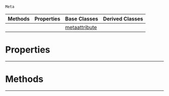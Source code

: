  `Meta`

|Methods|Properties|Base Classes|Derived Classes|
|---|---|---|---|
| | |[metaattribute](https://github.com/PlasmaEngine/PlasmaDocs/blob/master/code_reference/class_reference/metaattribute.markdown)| |


 #  Properties


---  
 #  Methods


---  
 

 